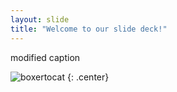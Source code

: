 ```yaml
---
layout: slide
title: "Welcome to our slide deck!"
---
```


modified caption

![boxertocat](https://octodex.github.com/images/boxertocat_octodex.jpg)
{: .center}
